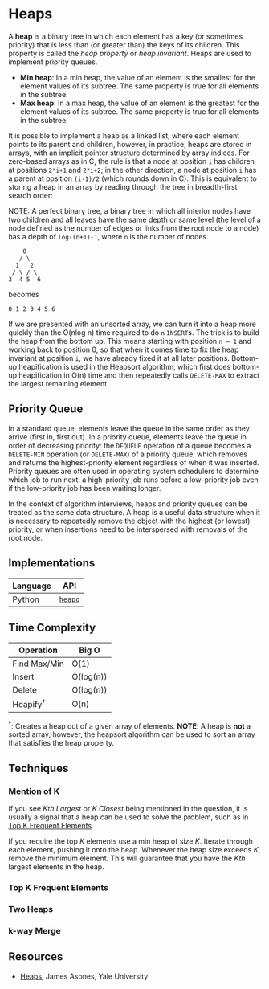 # Heaps

A **heap** is a binary tree in which each element has a key (or sometimes priority) that is less than (or greater than) the keys of its children. This property is called the *heap property* or *heap invariant*. Heaps are used to implement priority queues.

* **Min heap**: In a min heap, the value of an element is the smallest for the element values of its subtree. The same property is true for all elements in the subtree.
* **Max heap**: In a max heap, the value of an element is the greatest for the element values of its subtree. The same property is true for all elements in the subtree.

It is possible to implement a heap as a linked list, where each element points to its parent and children, however, in practice, heaps are stored in arrays, with an implicit pointer structure determined by array indices. For zero-based arrays as in C, the rule is that a node at position `i` has children at positions `2*i+1` and `2*i+2`; in the other direction, a node at position `i` has a parent at position `(i-1)/2` (which rounds down in C). This is equivalent to storing a heap in an array by reading through the tree in breadth-first search order:

NOTE: A perfect binary tree, a binary tree in which all interior nodes have two children and all leaves have the same depth or same level (the level of a node defined as the number of edges or links from the root node to a node) has a depth of `log₂(n+1)-1`, where `n` is the number of nodes.

```
    0
   / \
  1   2
 / \ / \
3  4 5  6
```

becomes

```
0 1 2 3 4 5 6
```

If we are presented with an unsorted array, we can turn it into a heap more quickly than the O(nlog n) time required to do `n` `INSERT`s. The trick is to build the heap from the bottom up. This means starting with position `n − 1` and working back to position 0, so that when it comes time to fix the heap invariant at position `i`, we have already fixed it at all later positions. Bottom-up heapification is used in the Heapsort algorithm, which first does bottom-up heapification in O(n) time and then repeatedly calls `DELETE-MAX` to extract the largest remaining element.

## Priority Queue

In a standard queue, elements leave the queue in the same order as they arrive (first in, first out). In a priority queue, elements leave the queue in order of decreasing priority: the `DEQUEUE` operation of a queue becomes a `DELETE-MIN` operation (or `DELETE-MAX`) of a priority queue, which removes and returns the highest-priority element regardless of when it was inserted. Priority queues are often used in operating system schedulers to determine which job to run next: a high-priority job runs before a low-priority job even if the low-priority job has been waiting longer.

In the context of algorithm interviews, heaps and priority queues can be treated as the same data structure. A heap is a useful data structure when it is necessary to repeatedly remove the object with the highest (or lowest) priority, or when insertions need to be interspersed with removals of the root node.

## Implementations

| Language | API                                                   |
| -------- | ----------------------------------------------------- |
| Python   | [`heapq`](https://docs.python.org/library/heapq.html) |

## Time Complexity

| Operation           | Big O     |
| ------------------- | --------- |
| Find Max/Min        | O(1)      |
| Insert              | O(log(n)) |
| Delete              | O(log(n)) |
| Heapify<sup>†</sup> | O(n)      |

<sup>†</sup>: Creates a heap out of a given array of elements. **NOTE**: A heap is **not** a sorted array, however, the heapsort algorithm can be used to sort an array that satisfies the heap property.

## Techniques

### Mention of K

If you see *Kth Largest* or *K Closest* being mentioned in the question, it is usually a signal that a heap can be used to solve the problem, such as in [Top K Frequent Elements](https://leetcode.com/problems/top-k-frequent-elements/).

If you require the top *K* elements use a min heap of size *K*. Iterate through each element, pushing it onto the heap. Whenever the heap size exceeds *K*, remove the minimum element. This will guarantee that you have the *Kth* largest elements in the heap.

### Top K Frequent Elements

### Two Heaps

### k-way Merge

## Resources

* [Heaps](http://www.cs.yale.edu/homes/aspnes/classes/223/notes.html#heaps), James Aspnes, Yale University
